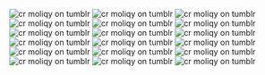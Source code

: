 ![cr moliqy on tumblr](https://64.media.tumblr.com/6d1f167c15dad2c06c5afeb193cd2dee/67e8e56a4c66369c-d8/s100x200/e59f922d265c216ee3ce12687ea56c6e0a7f60da.gifv) ![cr moliqy on tumblr](https://64.media.tumblr.com/34c2170f55083192156a27940f3c4cac/8c49db604b0f3002-02/s100x200/b2d44bf69029f3fb10a50e08af113142cb9522b4.pnj) ![cr moliqy on tumblr](https://64.media.tumblr.com/c8e8255266563289203e1d34088e5010/79d8b316934d24c3-3e/s100x200/22ffb4c2c864710a3cee9c4339905bd0ec7aed47.gifv) ![cr moliqy on tumblr](https://64.media.tumblr.com/f4dd8890cebbf8565049335934e36216/0a314c1722fc4072-f5/s100x200/243ba861b7fe16c1a946a300414866bd4a1bdc0c.pnj) ![cr moliqy on tumblr](https://64.media.tumblr.com/d6ec055f9eaf7666171beb174aadc7b2/320c9144c24c782d-6e/s100x200/2064db5d7c5dc31a8593e05f9e463b5a36a41248.pnj) ![cr moliqy on tumblr](https://64.media.tumblr.com/9ee1343895c22b5d7e7d0e0472c6fa2b/56a5919cdc260a12-a6/s100x200/d939a20fe2e61b2e5f6e1c02f87352e3cd90ed6e.gifv) ![cr moliqy on tumblr](https://64.media.tumblr.com/30182fc7b3be903fb31139d361ecd24a/0d9c08ed8003adc6-14/s100x200/f384cfa44dfd5d4de2914c510c8143d663cab123.webp) ![cr moliqy on tumblr](https://64.media.tumblr.com/d94c907ea8b0143a870e080f53ee99af/0d9c08ed8003adc6-5b/s100x200/fe5dc62b10f95f08558e2b9d020ffca6039ad383.webp) ![cr moliqy on tumblr](https://64.media.tumblr.com/7ec03f70f939c4ea2db8aee7f20fadbe/efb93e9c593a1dd7-53/s100x200/27e1d15157cf542d68afa5c107aa5be2e01afde6.pnj) ![cr moliqy on tumblr](https://64.media.tumblr.com/328bb5a9814e6f1cbf30ff787bb41a1e/efb93e9c593a1dd7-35/s100x200/d66347c11df4139b3b427375aa723c9d3b923cda.webp) ![cr moliqy on tumblr](https://64.media.tumblr.com/020b1ab2812c8c6562eb3e63b432fd92/bfe484ba56a93f86-01/s100x200/feb4a5d617e17e23cc10e3944eba4a99d69e0f76.pnj)  ![cr moliqy on tumblr](https://64.media.tumblr.com/988ab8f79095429c885c1dcc8422a44e/bfe484ba56a93f86-08/s100x200/377a37c70fe54cce9552bde5e42eeb7053d7fef5.gifv)![cr moliqy on tumblr](https://64.media.tumblr.com/2aca90678c3052cd400e297e8d34a75a/530740847f7bcfc8-83/s100x200/940d5625ad6bc1afb9b83cd10b07219114b836a7.pnj) ![cr moliqy on tumblr](https://64.media.tumblr.com/ba877654cc1c035ccbf5f9d24ac317db/65ab56dd16d6c002-8c/s100x200/f71d6809d5fc84b2a071848a1515bf3f395fe234.gifv) ![cr moliqy on tumblr](https://64.media.tumblr.com/d3e4241fe92fedaaf601b9df5103abd1/43eec9284af629ad-60/s100x200/da45411eaecd06249684cead0dee9c13bcdebb61.pnj)  ![cr moliqy on tumblr](https://64.media.tumblr.com/760ee0017161fbc9a8c3776ffe4cb397/cba5db1a07c10cb9-17/s100x200/855c8c3731f5f250ee30c5c843b71d898b3218f6.gifv)  ![cr moliqy on tumblr](https://64.media.tumblr.com/0a8d0e2f80af3a83b9753da445835a50/9cf984d66502401c-ba/s100x200/d319570c465119ee51b58b0c29b92f6fc02dfbc1.pnj)  ![cr moliqy on tumblr](https://64.media.tumblr.com/e02a7e3bc695f28155e5b81115b860e7/75d16fe9c791f293-ff/s250x400/dc9fc5e291b1a878a8191f95ac8c20881c2240b6.gifv)



